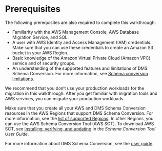 # Prerequisites<a name="schema-conversion-oracle-aurora-mysql-prerequisites"></a>

The following prerequisites are also required to complete this walkthrough:
+ Familiarity with the AWS Management Console, AWS Database Migration Service, and SQL\.
+ A user with AWS Identity and Access Management \(IAM\) credentials\. Make sure that you can use these credentials to create an Amazon S3 bucket in your AWS Region\.
+ Basic knowledge of the Amazon Virtual Private Cloud \(Amazon VPC\) service and of security groups\.
+ An understanding of the supported features and limitations of DMS Schema Conversion\. For more information, see [Schema conversion limitations](https://docs.aws.amazon.com/dms/latest/userguide/CHAP_SchemaConversion.html#schema-conversion-limitations)\.

We recommend that you don’t use your production workloads for the migration in this walkthrough\. After you get familiar with migration tools and AWS services, you can migrate your production workloads\.

Make sure that you create all your AWS and DMS Schema Conversion resources in the AWS Regions that support DMS Schema Conversion\. For more information, see the [list of supported Regions](https://docs.aws.amazon.com/dms/latest/userguide/CHAP_SchemaConversion.html#schema-conversion-supported-regions)\. In other Regions, you can use the AWS Schema Conversion Tool \(AWS SCT\)\. To download AWS SCT, see [Installing, verifying, and updating](https://docs.aws.amazon.com/SchemaConversionTool/latest/userguide/CHAP_Installing.html) in the *Schema Conversion Tool User Guide*\.

For more information about DMS Schema Conversion, see the [user guide](https://docs.aws.amazon.com/dms/latest/userguide/CHAP_SchemaConversion.html)\.